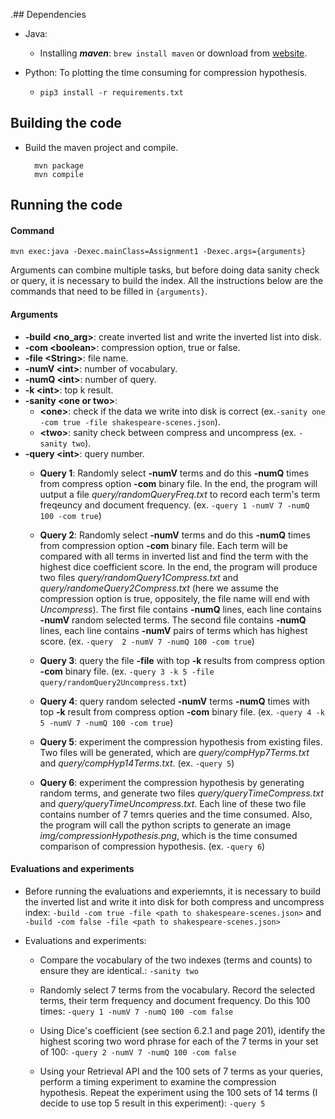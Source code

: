 .## Dependencies
* Java:
	* Installing ***maven***: `brew install maven` or download from [website](https://maven.apache.org/download.cgi).

* Python: To plotting the time consuming for compression hypothesis.
	* `pip3 install -r requirements.txt`


## Building the code
* Build the maven project and compile.
			
		mvn package
		mvn compile


## Running the code
#### Command
```
mvn exec:java -Dexec.mainClass=Assignment1 -Dexec.args={arguments}
```
Arguments can combine multiple tasks, but before doing data sanity check or query, it is necessary to build the index. All the instructions below are the commands that need to be filled in `{arguments}`.

#### Arguments
* **-build \<no_arg\>**: create inverted list and write the inverted list into disk.
* **-com \<boolean\>**: compression option, true or false.
* **-file \<String\>**: file name.
* **-numV \<int\>**: number of vocabulary.
* **-numQ \<int\>**: number of query.
* **-k \<int\>**: top k result.
* **-sanity \<one or two\>**: 
	* **\<one\>**: check if the data we write into disk is correct (ex.`-sanity one -com true -file shakespeare-scenes.json`).
	* **\<two\>**: sanity check between compress and uncompress (ex. `-sanity two`).
* **-query \<int\>**: query number.
	* **Query 1**: Randomly select **-numV** terms and do this **-numQ** times from compress option **-com** binary file. In the end, the program will uutput a file *query/randomQueryFreq.txt* to record each term's term freqeuncy and document frequency. (ex. `-query 1 -numV 7 -numQ 100 -com true`)

	* **Query 2**: Randomly select **-numV** terms and do this **-numQ** times from compression option **-com** binary file. Each term will be compared with all terms in inverted list and find the term with the highest dice coefficient score. In the end, the program will produce two files *query/randomQuery1Compress.txt* and *query/randomeQuery2Compress.txt* (here we assume the compression option is true, oppositely, the file name will end with *Uncompress*). The first file contains **-numQ** lines, each line contains **-numV** random selected terms. The second file contains **-numQ** lines, each line contains **-numV** pairs of terms which has highest score. (ex. `-query  2 -numV 7 -numQ 100 -com true`)
	
	* **Query 3**: query the file **-file** with top **-k** results from compress option **-com** binary file. (ex. `-query 3 -k 5 -file query/randomQuery2Uncompress.txt`)
	
	* **Query 4**: query random selected **-numV** terms **-numQ** times with top **-k** result from compress option **-com** binary file. (ex. `-query 4 -k 5 -numV 7 -numQ 100 -com true`)
	
	* **Query 5**: experiment the compression hypothesis from existing files. Two files will be generated, which are *query/compHyp7Terms.txt* and *query/compHyp14Terms.txt*. (ex. `-query 5`)
	
	* **Query 6**: experiment the compression hypothesis by generating random terms, and generate two files *query/queryTimeCompress.txt* and *query/queryTimeUncompress.txt*. Each line of these two file contains number of 7 temrs queries and the time consumed. Also, the program will call the python scripts to generate an image *img/compressionHypothesis.png*, which is the time consumed comparison of compression hypothesis. (ex. `-query 6`)




#### Evaluations and experiments
* Before running the evaluations and experiemnts, it is necessary to build the inverted list and write it into disk for both compress and uncompress index: `-build -com true -file <path to shakespeare-scenes.json>` and `-build -com false -file <path to shakespeare-scenes.json>`

* Evaluations and experiments:
	* Compare the vocabulary of the two indexes (terms and counts) to ensure they are identical.: `-sanity two`
	
	* Randomly select 7 terms from the vocabulary. Record the selected terms, their term frequency and document frequency. Do this 100 times: `-query 1 -numV 7 -numQ 100 -com false`
	
	* Using Dice's coefficient (see section 6.2.1 and page 201), identify the highest scoring two word phrase for each of the 7 terms in your set of 100: `-query 2 -numV 7 -numQ 100 -com false`

	* Using your Retrieval API and the 100 sets of 7 terms as your queries, perform a timing experiment to examine the compression hypothesis. Repeat the experiment using the 100 sets of 14 terms (I decide to use top 5 result in this experiment): `-query 5`

